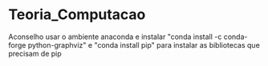 # Teoria_Computacao
Aconselho usar o ambiente anaconda e instalar 
"conda install -c conda-forge python-graphviz"
e "conda install pip" para instalar as bibliotecas que precisam de pip
